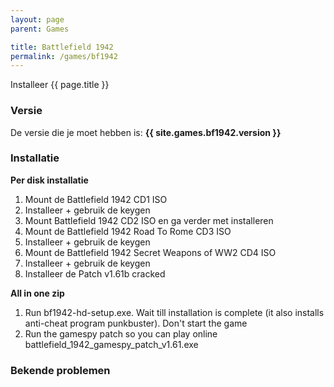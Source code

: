 ```yaml
---
layout: page
parent: Games

title: Battlefield 1942
permalink: /games/bf1942
---
```


Installeer {{ page.title }}

### Versie

De versie die je moet hebben is: **{{ site.games.bf1942.version }}**

### Installatie


**Per disk installatie**

1. Mount de Battlefield 1942 CD1 ISO
2. Installeer + gebruik de keygen
3. Mount Battlefield 1942 CD2 ISO en ga verder met installeren
4. Mount de Battlefield 1942 Road To Rome CD3 ISO
5. Installeer + gebruik de keygen
6. Mount de Battlefield 1942 Secret Weapons of WW2 CD4 ISO
7. Installeer + gebruik de keygen
8. Installeer de  Patch v1.61b cracked

**All in one zip**

1. Run bf1942-hd-setup.exe. Wait till installation is complete (it also installs anti-cheat program punkbuster). Don't start the game
2. Run the gamespy patch so you can play online battlefield_1942_gamespy_patch_v1.61.exe

### Bekende problemen
